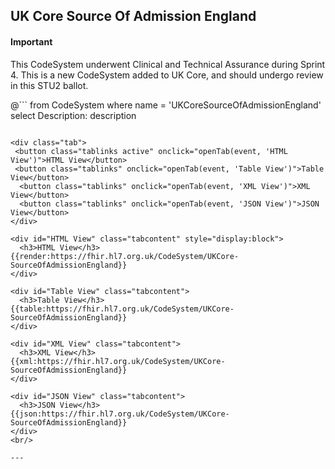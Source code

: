 ## UK Core Source Of Admission England

<div id="newAsset" markdown="span" class="alert alert-success" role="alert"><h4><i class="fa fa-star"></i> Important</h4>

This CodeSystem underwent Clinical and Technical Assurance during Sprint 4. This is a new CodeSystem added to UK Core, and should undergo review in this STU2 ballot.
</div>

@```
from
	CodeSystem
where
	name = 'UKCoreSourceOfAdmissionEngland'
select
	Description: description
```

<div class="tab">
 <button class="tablinks active" onclick="openTab(event, 'HTML View')">HTML View</button>
 <button class="tablinks" onclick="openTab(event, 'Table View')">Table View</button>
  <button class="tablinks" onclick="openTab(event, 'XML View')">XML View</button>
  <button class="tablinks" onclick="openTab(event, 'JSON View')">JSON View</button>
</div>

<div id="HTML View" class="tabcontent" style="display:block">
  <h3>HTML View</h3>
{{render:https://fhir.hl7.org.uk/CodeSystem/UKCore-SourceOfAdmissionEngland}}
</div>

<div id="Table View" class="tabcontent">
  <h3>Table View</h3>
{{table:https://fhir.hl7.org.uk/CodeSystem/UKCore-SourceOfAdmissionEngland}}
</div>

<div id="XML View" class="tabcontent">
  <h3>XML View</h3>
{{xml:https://fhir.hl7.org.uk/CodeSystem/UKCore-SourceOfAdmissionEngland}}
</div>

<div id="JSON View" class="tabcontent">
  <h3>JSON View</h3>
{{json:https://fhir.hl7.org.uk/CodeSystem/UKCore-SourceOfAdmissionEngland}}
</div>
<br/>

---



